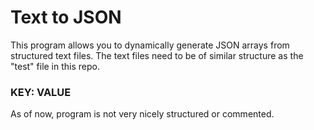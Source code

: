 # Text to JSON

This program allows you to dynamically generate JSON arrays from structured text files.
The text files need to be of similar structure as the "test" file in this repo.
### KEY: VALUE

As of now, program is not very nicely structured or commented.

